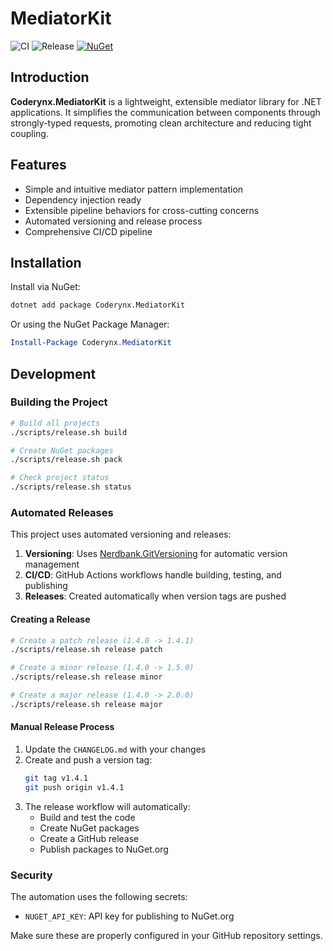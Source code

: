 # MediatorKit

![CI](https://github.com/coderynx/mediator-kit/workflows/CI/badge.svg)
![Release](https://github.com/coderynx/mediator-kit/workflows/Release/badge.svg)
[![NuGet](https://img.shields.io/nuget/v/Coderynx.MediatorKit.svg)](https://www.nuget.org/packages/Coderynx.MediatorKit/)

## Introduction

**Coderynx.MediatorKit** is a lightweight, extensible mediator library for .NET applications. It simplifies the
communication between components through strongly-typed requests, promoting clean architecture and
reducing tight coupling.

## Features

- Simple and intuitive mediator pattern implementation
- Dependency injection ready
- Extensible pipeline behaviors for cross-cutting concerns
- Automated versioning and release process
- Comprehensive CI/CD pipeline

## Installation

Install via NuGet:

```bash
dotnet add package Coderynx.MediatorKit
```

Or using the NuGet Package Manager:

```powershell
Install-Package Coderynx.MediatorKit
```

## Development

### Building the Project

```bash
# Build all projects
./scripts/release.sh build

# Create NuGet packages
./scripts/release.sh pack

# Check project status
./scripts/release.sh status
```

### Automated Releases

This project uses automated versioning and releases:

1. **Versioning**: Uses [Nerdbank.GitVersioning](https://github.com/dotnet/Nerdbank.GitVersioning) for automatic version
   management
2. **CI/CD**: GitHub Actions workflows handle building, testing, and publishing
3. **Releases**: Created automatically when version tags are pushed

#### Creating a Release

```bash
# Create a patch release (1.4.0 -> 1.4.1)
./scripts/release.sh release patch

# Create a minor release (1.4.0 -> 1.5.0)
./scripts/release.sh release minor

# Create a major release (1.4.0 -> 2.0.0)
./scripts/release.sh release major
```

#### Manual Release Process

1. Update the `CHANGELOG.md` with your changes
2. Create and push a version tag:
   ```bash
   git tag v1.4.1
   git push origin v1.4.1
   ```
3. The release workflow will automatically:
    - Build and test the code
    - Create NuGet packages
    - Create a GitHub release
    - Publish packages to NuGet.org

### Security

The automation uses the following secrets:

- `NUGET_API_KEY`: API key for publishing to NuGet.org

Make sure these are properly configured in your GitHub repository settings.
